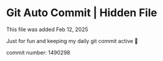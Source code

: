 # Git Auto Commit | Hidden File

This file was added Feb 12, 2025

Just for fun and keeping my daily git commit active 🤪

commit number: 1490298
